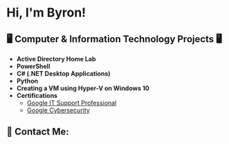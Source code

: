 <h1>Hi, I'm Byron! 
<h2>🖥️ Computer & Information Technology Projects 🖥️</h2>

- <b> Active Directory Home Lab </b>
- <b>PowerShell</b>
- <b>C# (.NET Desktop Applications)</b>
- <b>Python</b>
- <b>Creating a VM using Hyper-V on Windows 10</b>
- <b>Certifications</b>
  - [Google IT Support Professional](https://www.coursera.org/account/accomplishments/specialization/6ZP2EEGHALZE)
  - [Google Cybersecurity](https://www.coursera.org/account/accomplishments/specialization/R0JR8KWKJS9J)

<h2> 🤳 Contact Me:</h2>
